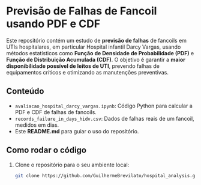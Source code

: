 # Previsão de Falhas de Fancoil usando PDF e CDF

Este repositório contém um estudo de **previsão de falhas** de fancoils em UTIs hospitalares, em particular Hospital infantil Darcy Vargas, usando métodos estatísticos como **Função de Densidade de Probabilidade (PDF)** e **Função de Distribuição Acumulada (CDF)**. O objetivo é garantir a **maior disponibilidade possível de leitos de UTI**, prevendo falhas de equipamentos críticos e otimizando as manutenções preventivas.

## Conteúdo

- `avaliacao_hospital_darcy_vargas.ipynb`: Código Python para calcular a PDF e CDF de falhas de fancoils.
- `records_failure_in_days_hidv.csv`: Dados de falhas reais de um fancoil, medidos em dias.
- Este **README.md** para guiar o uso do repositório.

## Como rodar o código

1. Clone o repositório para o seu ambiente local:
   ```bash
   git clone https://github.com/GuilhermeBrevilato/hospital_analysis.git
